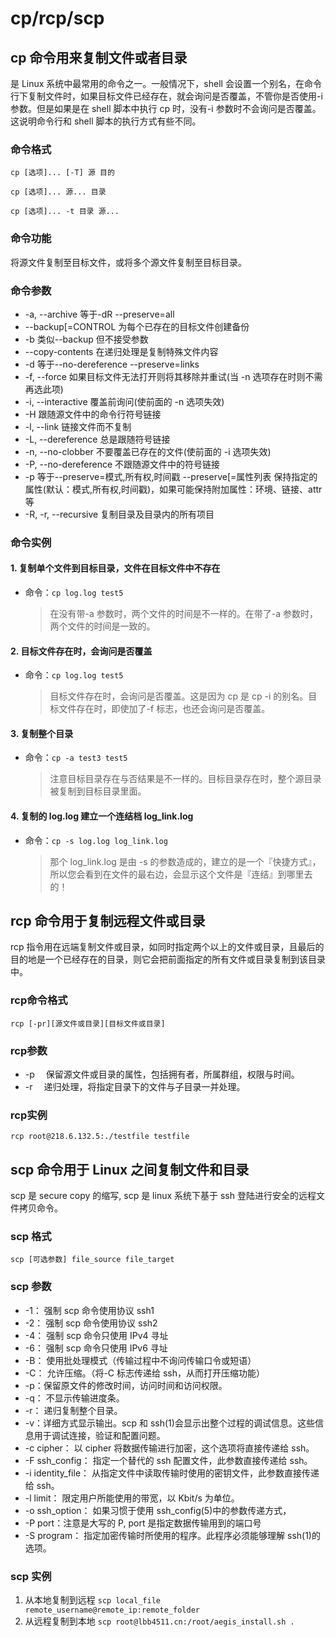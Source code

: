 # cp/rcp/scp

## cp 命令用来复制文件或者目录

是 Linux 系统中最常用的命令之一。一般情况下，shell 会设置一个别名，在命令行下复制文件时，如果目标文件已经存在，就会询问是否覆盖，不管你是否使用-i 参数。但是如果是在 shell 脚本中执行 cp 时，没有-i 参数时不会询问是否覆盖。这说明命令行和 shell 脚本的执行方式有些不同。

### 命令格式

`cp [选项]... [-T] 源 目的`

`cp [选项]... 源... 目录`

`cp [选项]... -t 目录 源...`

### 命令功能

将源文件复制至目标文件，或将多个源文件复制至目标目录。

### 命令参数

- -a, --archive 等于-dR --preserve=all
- --backup[=CONTROL 为每个已存在的目标文件创建备份
- -b 类似--backup 但不接受参数
- --copy-contents 在递归处理是复制特殊文件内容
- -d 等于--no-dereference --preserve=links
- -f, --force 如果目标文件无法打开则将其移除并重试(当 -n 选项存在时则不需再选此项)
- -i, --interactive 覆盖前询问(使前面的 -n 选项失效)
- -H 跟随源文件中的命令行符号链接
- -l, --link 链接文件而不复制
- -L, --dereference 总是跟随符号链接
- -n, --no-clobber 不要覆盖已存在的文件(使前面的 -i 选项失效)
- -P, --no-dereference 不跟随源文件中的符号链接
- -p 等于--preserve=模式,所有权,时间戳
  --preserve[=属性列表 保持指定的属性(默认：模式,所有权,时间戳)，如果可能保持附加属性：环境、链接、attr 等
- -R, -r, --recursive 复制目录及目录内的所有项目

### 命令实例

#### 1. 复制单个文件到目标目录，文件在目标文件中不存在

- 命令：`cp log.log test5`

  > 在没有带-a 参数时，两个文件的时间是不一样的。在带了-a 参数时，两个文件的时间是一致的。

#### 2. 目标文件存在时，会询问是否覆盖

- 命令：`cp log.log test5`

  > 目标文件存在时，会询问是否覆盖。这是因为 cp 是 cp -i 的别名。目标文件存在时，即使加了-f 标志，也还会询问是否覆盖。

#### 3. 复制整个目录

- 命令：`cp -a test3 test5`

  > 注意目标目录存在与否结果是不一样的。目标目录存在时，整个源目录被复制到目标目录里面。

#### 4. 复制的 log.log 建立一个连结档 log_link.log

- 命令：`cp -s log.log log_link.log`

  > 那个 log_link.log 是由 -s 的参数造成的，建立的是一个『快捷方式』，所以您会看到在文件的最右边，会显示这个文件是『连结』到哪里去的！

## rcp 命令用于复制远程文件或目录

rcp 指令用在远端复制文件或目录，如同时指定两个以上的文件或目录，且最后的目的地是一个已经存在的目录，则它会把前面指定的所有文件或目录复制到该目录中。

### rcp命令格式

`rcp [-pr][源文件或目录][目标文件或目录]`

### rcp参数

- -p 　保留源文件或目录的属性，包括拥有者，所属群组，权限与时间。
- -r 　递归处理，将指定目录下的文件与子目录一并处理。

### rcp实例

`rcp root@218.6.132.5:./testfile testfile`

## scp 命令用于 Linux 之间复制文件和目录

scp 是 secure copy 的缩写, scp 是 linux 系统下基于 ssh 登陆进行安全的远程文件拷贝命令。

### scp 格式

`scp [可选参数] file_source file_target`

### scp 参数

- -1： 强制 scp 命令使用协议 ssh1
- -2： 强制 scp 命令使用协议 ssh2
- -4： 强制 scp 命令只使用 IPv4 寻址
- -6： 强制 scp 命令只使用 IPv6 寻址
- -B： 使用批处理模式（传输过程中不询问传输口令或短语）
- -C： 允许压缩。（将-C 标志传递给 ssh，从而打开压缩功能）
- -p：保留原文件的修改时间，访问时间和访问权限。
- -q： 不显示传输进度条。
- -r： 递归复制整个目录。
- -v：详细方式显示输出。scp 和 ssh(1)会显示出整个过程的调试信息。这些信息用于调试连接，验证和配置问题。
- -c cipher： 以 cipher 将数据传输进行加密，这个选项将直接传递给 ssh。
- -F ssh_config： 指定一个替代的 ssh 配置文件，此参数直接传递给 ssh。
- -i identity_file： 从指定文件中读取传输时使用的密钥文件，此参数直接传递给 ssh。
- -l limit： 限定用户所能使用的带宽，以 Kbit/s 为单位。
- -o ssh_option： 如果习惯于使用 ssh_config(5)中的参数传递方式，
- -P port：注意是大写的 P, port 是指定数据传输用到的端口号
- -S program： 指定加密传输时所使用的程序。此程序必须能够理解 ssh(1)的选项。

### scp 实例

1. 从本地复制到远程
   `scp local_file remote_username@remote_ip:remote_folder`
2. 从远程复制到本地
   `scp root@lbb4511.cn:/root/aegis_install.sh .`
